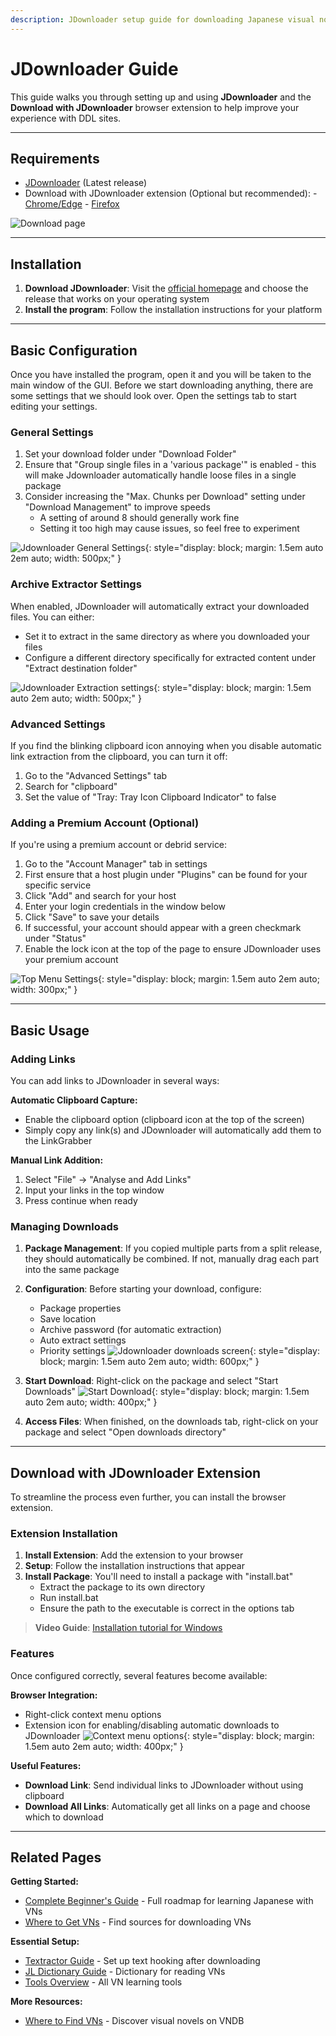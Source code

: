 ```yaml
---
description: JDownloader setup guide for downloading Japanese visual novels. Automate VN downloads from file hosting services, handle split archives, and manage bulk downloads efficiently.
---
```


# JDownloader Guide

This guide walks you through setting up and using **JDownloader** and the **Download with JDownloader** browser extension to help improve your experience with DDL sites.

---

## Requirements

- [JDownloader](https://jdownloader.org/download/index) (Latest release)
- Download with JDownloader extension (Optional but recommended):
      - [Chrome/Edge](https://chromewebstore.google.com/detail/download-with-jdownloader/jfpmbokkdeapjommajdfmmheiiakdlgo)
      - [Firefox](https://addons.mozilla.org/en-US/firefox/addon/download-with-jdownloader/)

![Download page](assets/jdownloader1.webp)

---

## Installation

1. **Download JDownloader**: Visit the [official homepage](https://jdownloader.org/download/index) and choose the release that works on your operating system
2. **Install the program**: Follow the installation instructions for your platform

---

## Basic Configuration

Once you have installed the program, open it and you will be taken to the main window of the GUI. Before we start downloading anything, there are some settings that we should look over. Open the settings tab to start editing your settings.

### General Settings

1. Set your download folder under "Download Folder"
2. Ensure that "Group single files in a 'various package'" is enabled - this will make Jdownloader automatically handle loose files in a single package
3. Consider increasing the "Max. Chunks per Download" setting under "Download Management" to improve speeds
     - A setting of around 8 should generally work fine
     - Setting it too high may cause issues, so feel free to experiment

![Jdownloader General Settings](assets/jdownloader3.webp){: style="display: block; margin: 1.5em auto 2em auto; width: 500px;" }

### Archive Extractor Settings

When enabled, JDownloader will automatically extract your downloaded files. You can either:

- Set it to extract in the same directory as where you downloaded your files
- Configure a different directory specifically for extracted content under "Extract destination folder"

![Jdownloader Extraction settings](assets/jdownloader2.webp){: style="display: block; margin: 1.5em auto 2em auto; width: 500px;" }

### Advanced Settings

If you find the blinking clipboard icon annoying when you disable automatic link extraction from the clipboard, you can turn it off:

1. Go to the "Advanced Settings" tab
2. Search for "clipboard"
3. Set the value of "Tray: Tray Icon Clipboard Indicator" to false

### Adding a Premium Account (Optional)

If you're using a premium account or debrid service:

1. Go to the "Account Manager" tab in settings
2. First ensure that a host plugin under "Plugins" can be found for your specific service
3. Click "Add" and search for your host
4. Enter your login credentials in the window below
5. Click "Save" to save your details
6. If successful, your account should appear with a green checkmark under "Status"
7. Enable the lock icon at the top of the page to ensure JDownloader uses your premium account

![Top Menu Settings](assets/jdownloader4.webp){: style="display: block; margin: 1.5em auto 2em auto; width: 300px;" }

---

## Basic Usage

### Adding Links

You can add links to JDownloader in several ways:

**Automatic Clipboard Capture:**

- Enable the clipboard option (clipboard icon at the top of the screen)
- Simply copy any link(s) and JDownloader will automatically add them to the LinkGrabber

**Manual Link Addition:**

1. Select "File" → "Analyse and Add Links"
2. Input your links in the top window
3. Press continue when ready

### Managing Downloads

1. **Package Management**: If you copied multiple parts from a split release, they should automatically be combined. If not, manually drag each part into the same package
2. **Configuration**: Before starting your download, configure:

    - Package properties
    - Save location
    - Archive password (for automatic extraction)
    - Auto extract settings
    - Priority settings
![Jdownloader downloads screen](assets/jdownloader5.webp){: style="display: block; margin: 1.5em auto 2em auto; width: 600px;" }

3. **Start Download**: Right-click on the package and select "Start Downloads"
![Start Download](assets/jdownloader6.webp){: style="display: block; margin: 1.5em auto 2em auto; width: 400px;" }

4. **Access Files**: When finished, on the downloads tab, right-click on your package and select "Open downloads directory"

---

## Download with JDownloader Extension

To streamline the process even further, you can install the browser extension.

### Extension Installation

1. **Install Extension**: Add the extension to your browser
2. **Setup**: Follow the installation instructions that appear
3. **Install Package**: You'll need to install a package with "install.bat"
   - Extract the package to its own directory
   - Run install.bat
   - Ensure the path to the executable is correct in the options tab

> **Video Guide**: [Installation tutorial for Windows](https://www.youtube.com/watch?v=yZAoy8SOd7o)

### Features

Once configured correctly, several features become available:

**Browser Integration:**

- Right-click context menu options
- Extension icon for enabling/disabling automatic downloads to JDownloader
![Context menu options](assets/Jdownloader7.webp){: style="display: block; margin: 1.5em auto 2em auto; width: 400px;" }

**Useful Features:**

- **Download Link**: Send individual links to JDownloader without using clipboard
- **Download All Links**: Automatically get all links on a page and choose which to download

---

## Related Pages

**Getting Started:**

- [Complete Beginner's Guide](guide.md) - Full roadmap for learning Japanese with VNs
- [Where to Get VNs](sources.md) - Find sources for downloading VNs

**Essential Setup:**

- [Textractor Guide](textractor-guide.md) - Set up text hooking after downloading
- [JL Dictionary Guide](jl-guide.md) - Dictionary for reading VNs
- [Tools Overview](tools.md) - All VN learning tools

**More Resources:**

- [Where to Find VNs](find.md) - Discover visual novels on VNDB
